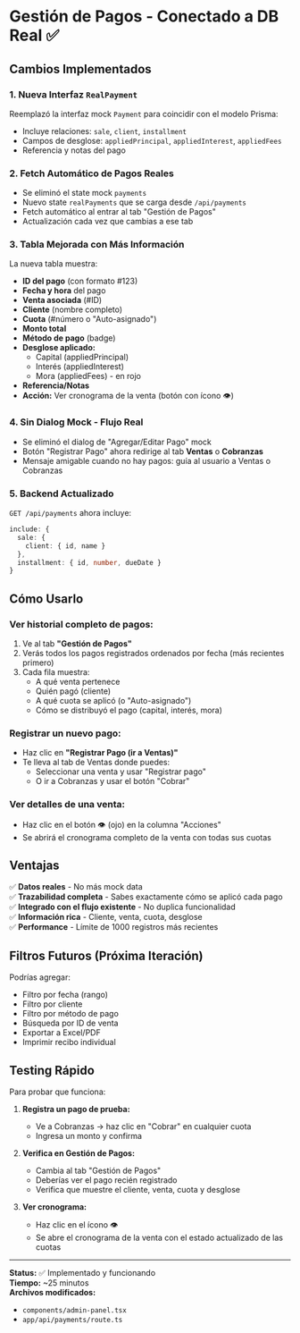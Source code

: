 # Gestión de Pagos - Conectado a DB Real ✅

## Cambios Implementados

### 1. **Nueva Interfaz `RealPayment`**
Reemplazó la interfaz mock `Payment` para coincidir con el modelo Prisma:
- Incluye relaciones: `sale`, `client`, `installment`
- Campos de desglose: `appliedPrincipal`, `appliedInterest`, `appliedFees`
- Referencia y notas del pago

### 2. **Fetch Automático de Pagos Reales**
- Se eliminó el state mock `payments`
- Nuevo state `realPayments` que se carga desde `/api/payments`
- Fetch automático al entrar al tab "Gestión de Pagos"
- Actualización cada vez que cambias a ese tab

### 3. **Tabla Mejorada con Más Información**
La nueva tabla muestra:
- **ID del pago** (con formato #123)
- **Fecha y hora** del pago
- **Venta asociada** (#ID)
- **Cliente** (nombre completo)
- **Cuota** (#número o "Auto-asignado")
- **Monto total**
- **Método de pago** (badge)
- **Desglose aplicado:**
  - Capital (appliedPrincipal)
  - Interés (appliedInterest)
  - Mora (appliedFees) - en rojo
- **Referencia/Notas**
- **Acción:** Ver cronograma de la venta (botón con ícono 👁️)

### 4. **Sin Dialog Mock - Flujo Real**
- Se eliminó el dialog de "Agregar/Editar Pago" mock
- Botón "Registrar Pago" ahora redirige al tab **Ventas** o **Cobranzas**
- Mensaje amigable cuando no hay pagos: guía al usuario a Ventas o Cobranzas

### 5. **Backend Actualizado**
`GET /api/payments` ahora incluye:
```typescript
include: {
  sale: {
    client: { id, name }
  },
  installment: { id, number, dueDate }
}
```

## Cómo Usarlo

### Ver historial completo de pagos:
1. Ve al tab **"Gestión de Pagos"**
2. Verás todos los pagos registrados ordenados por fecha (más recientes primero)
3. Cada fila muestra:
   - A qué venta pertenece
   - Quién pagó (cliente)
   - A qué cuota se aplicó (o "Auto-asignado")
   - Cómo se distribuyó el pago (capital, interés, mora)

### Registrar un nuevo pago:
- Haz clic en **"Registrar Pago (ir a Ventas)"**
- Te lleva al tab de Ventas donde puedes:
  - Seleccionar una venta y usar "Registrar pago"
  - O ir a Cobranzas y usar el botón "Cobrar"

### Ver detalles de una venta:
- Haz clic en el botón 👁️ (ojo) en la columna "Acciones"
- Se abrirá el cronograma completo de la venta con todas sus cuotas

## Ventajas

✅ **Datos reales** - No más mock data  
✅ **Trazabilidad completa** - Sabes exactamente cómo se aplicó cada pago  
✅ **Integrado con el flujo existente** - No duplica funcionalidad  
✅ **Información rica** - Cliente, venta, cuota, desglose  
✅ **Performance** - Límite de 1000 registros más recientes  

## Filtros Futuros (Próxima Iteración)

Podrías agregar:
- Filtro por fecha (rango)
- Filtro por cliente
- Filtro por método de pago
- Búsqueda por ID de venta
- Exportar a Excel/PDF
- Imprimir recibo individual

## Testing Rápido

Para probar que funciona:

1. **Registra un pago de prueba:**
   - Ve a Cobranzas → haz clic en "Cobrar" en cualquier cuota
   - Ingresa un monto y confirma

2. **Verifica en Gestión de Pagos:**
   - Cambia al tab "Gestión de Pagos"
   - Deberías ver el pago recién registrado
   - Verifica que muestre el cliente, venta, cuota y desglose

3. **Ver cronograma:**
   - Haz clic en el ícono 👁️
   - Se abre el cronograma de la venta con el estado actualizado de las cuotas

---

**Status:** ✅ Implementado y funcionando  
**Tiempo:** ~25 minutos  
**Archivos modificados:**
- `components/admin-panel.tsx`
- `app/api/payments/route.ts`
